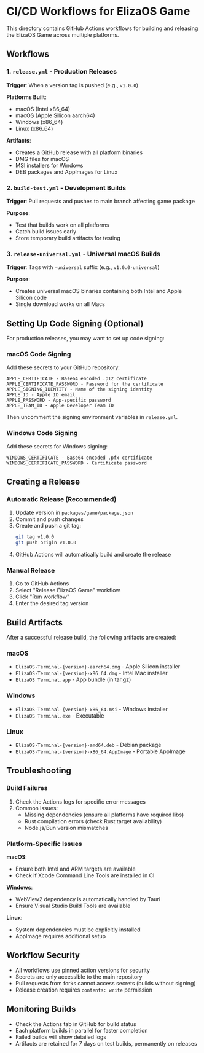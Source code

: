# CI/CD Workflows for ElizaOS Game

This directory contains GitHub Actions workflows for building and releasing the ElizaOS Game across multiple platforms.

## Workflows

### 1. `release.yml` - Production Releases

**Trigger**: When a version tag is pushed (e.g., `v1.0.0`)

**Platforms Built**:

- macOS (Intel x86_64)
- macOS (Apple Silicon aarch64)
- Windows (x86_64)
- Linux (x86_64)

**Artifacts**:

- Creates a GitHub release with all platform binaries
- DMG files for macOS
- MSI installers for Windows
- DEB packages and AppImages for Linux

### 2. `build-test.yml` - Development Builds

**Trigger**: Pull requests and pushes to main branch affecting game package

**Purpose**:

- Test that builds work on all platforms
- Catch build issues early
- Store temporary build artifacts for testing

### 3. `release-universal.yml` - Universal macOS Builds

**Trigger**: Tags with `-universal` suffix (e.g., `v1.0.0-universal`)

**Purpose**:

- Creates universal macOS binaries containing both Intel and Apple Silicon code
- Single download works on all Macs

## Setting Up Code Signing (Optional)

For production releases, you may want to set up code signing:

### macOS Code Signing

Add these secrets to your GitHub repository:

```
APPLE_CERTIFICATE - Base64 encoded .p12 certificate
APPLE_CERTIFICATE_PASSWORD - Password for the certificate
APPLE_SIGNING_IDENTITY - Name of the signing identity
APPLE_ID - Apple ID email
APPLE_PASSWORD - App-specific password
APPLE_TEAM_ID - Apple Developer Team ID
```

Then uncomment the signing environment variables in `release.yml`.

### Windows Code Signing

Add these secrets for Windows signing:

```
WINDOWS_CERTIFICATE - Base64 encoded .pfx certificate
WINDOWS_CERTIFICATE_PASSWORD - Certificate password
```

## Creating a Release

### Automatic Release (Recommended)

1. Update version in `packages/game/package.json`
2. Commit and push changes
3. Create and push a git tag:
   ```bash
   git tag v1.0.0
   git push origin v1.0.0
   ```
4. GitHub Actions will automatically build and create the release

### Manual Release

1. Go to GitHub Actions
2. Select "Release ElizaOS Game" workflow
3. Click "Run workflow"
4. Enter the desired tag version

## Build Artifacts

After a successful release build, the following artifacts are created:

### macOS

- `ElizaOS-Terminal-{version}-aarch64.dmg` - Apple Silicon installer
- `ElizaOS-Terminal-{version}-x86_64.dmg` - Intel Mac installer
- `ElizaOS Terminal.app` - App bundle (in tar.gz)

### Windows

- `ElizaOS-Terminal-{version}-x86_64.msi` - Windows installer
- `ElizaOS Terminal.exe` - Executable

### Linux

- `ElizaOS-Terminal-{version}-amd64.deb` - Debian package
- `ElizaOS-Terminal-{version}-x86_64.AppImage` - Portable AppImage

## Troubleshooting

### Build Failures

1. Check the Actions logs for specific error messages
2. Common issues:
   - Missing dependencies (ensure all platforms have required libs)
   - Rust compilation errors (check Rust target availability)
   - Node.js/Bun version mismatches

### Platform-Specific Issues

**macOS**:

- Ensure both Intel and ARM targets are available
- Check if Xcode Command Line Tools are installed in CI

**Windows**:

- WebView2 dependency is automatically handled by Tauri
- Ensure Visual Studio Build Tools are available

**Linux**:

- System dependencies must be explicitly installed
- AppImage requires additional setup

## Workflow Security

- All workflows use pinned action versions for security
- Secrets are only accessible to the main repository
- Pull requests from forks cannot access secrets (builds without signing)
- Release creation requires `contents: write` permission

## Monitoring Builds

- Check the Actions tab in GitHub for build status
- Each platform builds in parallel for faster completion
- Failed builds will show detailed logs
- Artifacts are retained for 7 days on test builds, permanently on releases
